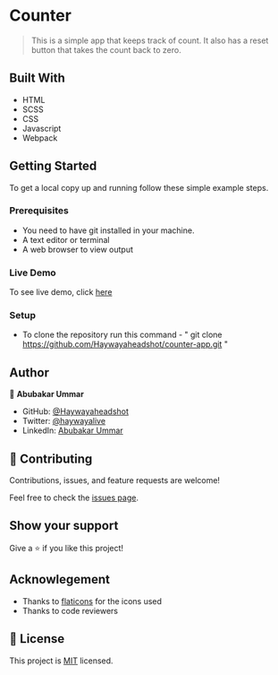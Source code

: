 # Counter

> This is a simple app that keeps track of count. It also has a reset button that takes the count back to zero.


## Built With

- HTML
- SCSS
- CSS
- Javascript
- Webpack


## Getting Started


To get a local copy up and running follow these simple example steps.

### Prerequisites
- You need to have git installed in your machine.
- A text editor or terminal
- A web browser to view output

### Live Demo

To see live demo, click [here](https://haywayaheadshot.github.io/counter-app/)

### Setup
- To clone the repository run this command - " git clone https://github.com/Haywayaheadshot/counter-app.git "

## Author

👤 **Abubakar Ummar**

- GitHub: [@Haywayaheadshot](https://github.com/Haywayaheadshot)
- Twitter: [@haywayalive](https://twitter.com/haywayalive)
- LinkedIn: [Abubakar Ummar](https://linkedin.com/in/abubakar-ummar-4b6643245)


## 🤝 Contributing

Contributions, issues, and feature requests are welcome!

Feel free to check the [issues page](../../issues/).

## Show your support

Give a ⭐️ if you like this project!

## Acknowlegement
- Thanks to [flaticons](https://www.flaticon.com/) for the icons used
- Thanks to code reviewers

## 📝 License

This project is [MIT](./LICENSE) licensed.